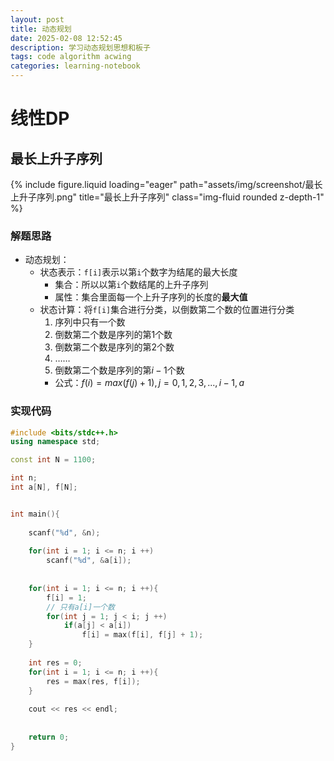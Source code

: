 ```yaml
---
layout: post
title: 动态规划
date: 2025-02-08 12:52:45
description: 学习动态规划思想和板子
tags: code algorithm acwing
categories: learning-notebook
---
```


# 线性DP
## 最长上升子序列
<div class="row">
    <div class="col-sm mt-3 mt-md-0">
        {% include figure.liquid loading="eager" path="assets/img/screenshot/最长上升子序列.png" title="最长上升子序列" class="img-fluid rounded z-depth-1" %}
    </div>
</div>

### 解题思路

- 动态规划：
  - 状态表示：`f[i]`表示以第`i`个数字为结尾的最大长度
    - 集合：所以以第`i`个数结尾的上升子序列
    - 属性：集合里面每一个上升子序列的长度的**最大值**
  - 状态计算：将`f[i]`集合进行分类，以倒数第二个数的位置进行分类
    1.  序列中只有一个数
    2.  倒数第二个数是序列的第$1$个数
    3.  倒数第二个数是序列的第$2$个数
    4.  ……
    5.  倒数第二个数是序列的第$i-1$个数
    - 公式：$f(i)=max(f(j) + 1),j=0,1,2,3,...,i-1,a$


### 实现代码

```cpp
#include <bits/stdc++.h>
using namespace std;

const int N = 1100;

int n;
int a[N], f[N];


int main(){
    
    scanf("%d", &n);
    
    for(int i = 1; i <= n; i ++)
        scanf("%d", &a[i]);
        
    
    for(int i = 1; i <= n; i ++){
        f[i] = 1;
        // 只有a[i]一个数
        for(int j = 1; j < i; j ++)
            if(a[j] < a[i])
                f[i] = max(f[i], f[j] + 1);
    }
    
    int res = 0;
    for(int i = 1; i <= n; i ++){
        res = max(res, f[i]);
    }
    
    cout << res << endl;
    
    
    return 0;
}

```

